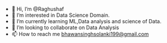 - 👋 Hi, I’m @Raghushaf
- 👀 I’m interested in Data Science Domain.
- 🌱 I’m currently learning ML,Data analysis and science of Data.
- 💞️ I’m looking to collaborate on Data Analysis
- 📫 How to reach me bhawansinghsolanki199@gmail.com

<!---
Raghushaf/Raghushaf is a ✨ special ✨ repository because its `README.md` (this file) appears on your GitHub profile.
You can click the Preview link to take a look at your changes.
--->
